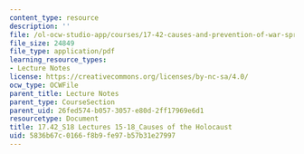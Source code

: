 ```yaml
---
content_type: resource
description: ''
file: /ol-ocw-studio-app/courses/17-42-causes-and-prevention-of-war-spring-2018/5836b67c0166f8b9fe97b57b31e27997_MIT17_42S18_lec15-18_Holocaust.pdf
file_size: 24849
file_type: application/pdf
learning_resource_types:
- Lecture Notes
license: https://creativecommons.org/licenses/by-nc-sa/4.0/
ocw_type: OCWFile
parent_title: Lecture Notes
parent_type: CourseSection
parent_uid: 26fed574-b057-3057-e80d-2ff17969e6d1
resourcetype: Document
title: 17.42_S18 Lectures 15-18_Causes of the Holocaust
uid: 5836b67c-0166-f8b9-fe97-b57b31e27997
---
```

